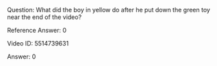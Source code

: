 Question: What did the boy in yellow do after he put down the green toy near the end of the video?

Reference Answer: 0

Video ID: 5514739631

Answer: 0

